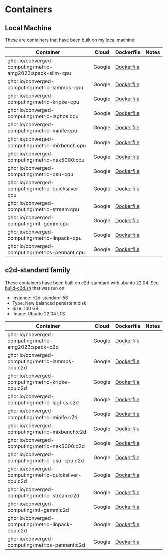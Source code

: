 # Containers

## Local Machine

These are containers that have been built on my local machine.

| Container                                                      | Cloud      | Dockerfile                          | Notes             |
|----------------------------------------------------------------|-----------|------------------------------------|--------------------|
| ghcr.io/converged-computing/metric-amg2023:spack-slim-cpu | Google |[Dockerfile](amg2023) |  |
| ghcr.io/converged-computing/metric-lammps-cpu             | Google |[Dockerfile](lammps) | |
| ghcr.io/converged-computing/metric-kripke-cpu             | Google |[Dockerfile](kripke)  | |
| ghcr.io/converged-computing/metric-laghos:cpu             | Google |[Dockerfile](laghos)  | |
| ghcr.io/converged-computing/metric-minife:cpu             | Google |[Dockerfile](minife)  | | 
| ghcr.io/converged-computing/metric-mixbench:cpu           | Google |[Dockerfile](mixbench)| |
| ghcr.io/converged-computing/metric-nek5000:cpu            | Google |[Dockerfile](nek5000) | |
| ghcr.io/converged-computing/metric-osu-cpu                | Google |[Dockerfile](osu) | |
| ghcr.io/converged-computing/metric-quicksilver-cpu        | Google |[Dockerfile](quicksilver) | |
| ghcr.io/converged-computing/metric-stream:cpu             | Google |[Dockerfile](stream) | |
| ghcr.io/converged-computing/mt-gemm:cpu                   | Google |[Dockerfile](mt-gemm-base)| |
| ghcr.io/converged-computing/metric-linpack-cpu            | Google |[Dockerfile](linpack) | |  
| ghcr.io/converged-computing/metrics-pennant:cpu           | Google |[Dockerfile](pennant) | |  

## c2d-standard family

These containers have been built on c2d-standard with ubuntu 22.04. See [build-c2d.sh](build-c2d.sh) that was run on:

- Instance: c2d-standard-56
- Type: New balanced persistent disk
- Size: 100 GB
- Image: Ubuntu 22.04 LTS

| Container                                                 | Cloud      | Dockerfile                          | Notes             |
|-----------------------------------------------------------|-----------|------------------------------------|--------------------|
| ghcr.io/converged-computing/metric-amg2023:spack-c2d      | Google |[Dockerfile](amg2023) |  |
| ghcr.io/converged-computing/metric-lammps-cpu:c2d         | Google |[Dockerfile](lammps) | |
| ghcr.io/converged-computing/metric-kripke-cpu:c2d         | Google |[Dockerfile](kripke)  | |
| ghcr.io/converged-computing/metric-laghos:c2d             | Google |[Dockerfile](laghos)  | |
| ghcr.io/converged-computing/metric-minife:c2d             | Google |[Dockerfile](minife)  | | 
| ghcr.io/converged-computing/metric-mixbench:c2d           | Google |[Dockerfile](mixbench)| |
| ghcr.io/converged-computing/metric-nek5000:c2d            | Google |[Dockerfile](nek5000) | |
| ghcr.io/converged-computing/metric-osu-cpu:c2d            | Google |[Dockerfile](osu) | |
| ghcr.io/converged-computing/metric-quicksilver-cpu:c2d    | Google |[Dockerfile](quicksilver) | |
| ghcr.io/converged-computing/metric-stream:c2d             | Google |[Dockerfile](stream) | |
| ghcr.io/converged-computing/mt-gemm:c2d                   | Google |[Dockerfile](mt-gemm-base)| |
| ghcr.io/converged-computing/metric-linpack-cpu:c2d        | Google |[Dockerfile](linpack) | |  
| ghcr.io/converged-computing/metrics-pennant:c2d           | Google |[Dockerfile](pennant) | |  
